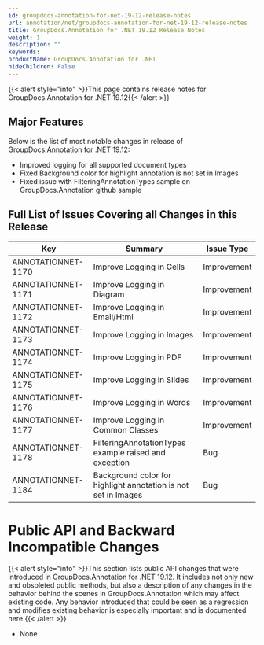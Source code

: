 ```yaml
---
id: groupdocs-annotation-for-net-19-12-release-notes
url: annotation/net/groupdocs-annotation-for-net-19-12-release-notes
title: GroupDocs.Annotation for .NET 19.12 Release Notes
weight: 1
description: ""
keywords: 
productName: GroupDocs.Annotation for .NET
hideChildren: False
---
```

{{< alert style="info" >}}This page contains release notes for GroupDocs.Annotation for .NET 19.12{{< /alert >}}

## Major Features

Below is the list of most notable changes in release of GroupDocs.Annotation for .NET 19.12:

*   Improved logging for all supported document types
*   Fixed Background color for highlight annotation is not set in Images
*   Fixed issue with FilteringAnnotationTypes sample on GroupDocs.Annotation github sample

## Full List of Issues Covering all Changes in this Release

| Key | Summary | Issue Type |
| --- | --- | --- |
| ANNOTATIONNET-1170 | Improve Logging in Cells | Improvement |
| ANNOTATIONNET-1171 | Improve Logging in Diagram | Improvement |
| ANNOTATIONNET-1172  | Improve Logging in Email/Html | Improvement |
| ANNOTATIONNET-1173 | Improve Logging in Images | Improvement |
| ANNOTATIONNET-1174  | Improve Logging in PDF | Improvement |
| ANNOTATIONNET-1175   | Improve Logging in Slides | Improvement |
| ANNOTATIONNET-1176   | Improve Logging in Words | Improvement |
| ANNOTATIONNET-1177 | Improve Logging in Common Classes | Improvement |
| ANNOTATIONNET-1178  | FilteringAnnotationTypes example raised and exception | Bug |
| ANNOTATIONNET-1184  | Background color for highlight annotation is not set in Images | Bug |

# Public API and Backward Incompatible Changes

{{< alert style="info" >}}This section lists public API changes that were introduced in GroupDocs.Annotation for .NET 19.12. It includes not only new and obsoleted public methods, but also a description of any changes in the behavior behind the scenes in GroupDocs.Annotation which may affect existing code. Any behavior introduced that could be seen as a regression and modifies existing behavior is especially important and is documented here.{{< /alert >}}

*   None

